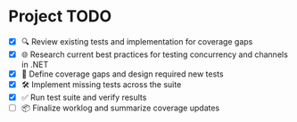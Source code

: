 # Project TODO

- [x] 🔍 Review existing tests and implementation for coverage gaps
- [x] 🌐 Research current best practices for testing concurrency and channels in .NET
- [x] 🧠 Define coverage gaps and design required new tests
- [x] 🛠️ Implement missing tests across the suite
- [x] ✅ Run test suite and verify results
- [ ] 📦 Finalize worklog and summarize coverage updates
